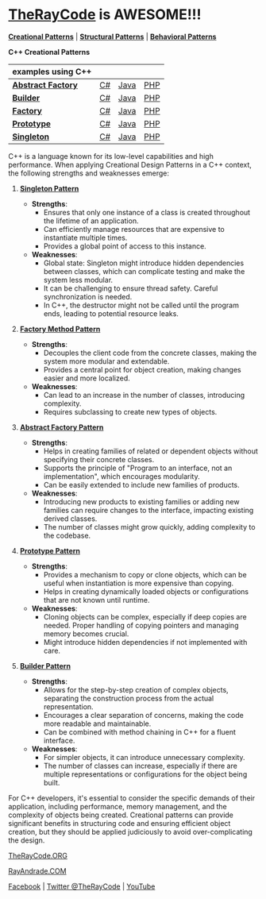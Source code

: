 # [TheRayCode](../../README.md) is AWESOME!!!

**[Creational Patterns](./README.md)** | **[Structural Patterns](../Structural/README.md)** | **[Behavioral Patterns](../Behavioral/README.md)**

**C++ Creational Patterns**

| examples using C++ | | | |
|----|---|---|---|
|**[Abstract Factory](./AbstractFactory/README.md)**  | [C#](../../Csharp/Creational/AbstractFactory/README.md) | [Java](../../Java/Creational/AbstractFactory/README.md) | [PHP](../../PHP/Creational/AbstractFactory/README.md) |
|**[Builder](./Builder/README.md)**  | [C#](../../Csharp/Creational/Builder/README.md) | [Java](../../Java/Creational/Builder/README.md) | [PHP](../../PHP/Creational/Builder/README.md) |
|**[Factory](./Factory/README.md)**  | [C#](../../Csharp/Creational/Factory/README.md) | [Java](../../Java/Creational/Factory/README.md) | [PHP](../../PHP/Creational/Factory/README.md) |
|**[Prototype](./Prototype/README.md)**  | [C#](../../Csharp/Creational/Prototype/README.md) | [Java](../../Java/Creational/Prototype/README.md) | [PHP](../../PHP/Creational/Prototype/README.md) |
|**[Singleton](./Singleton/README.md)**  | [C#](../../Csharp/Creational/Singleton/README.md) | [Java](../../Java/Creational/Singleton/README.md) | [PHP](../../PHP/Creational/Singleton/README.md) |

C++ is a language known for its low-level capabilities and high performance. When applying Creational Design Patterns in a C++ context, the following strengths and weaknesses emerge:

1. **[Singleton Pattern](Singleton/README.md)**
   - **Strengths**:
     - Ensures that only one instance of a class is created throughout the lifetime of an application.
     - Can efficiently manage resources that are expensive to instantiate multiple times.
     - Provides a global point of access to this instance.
   - **Weaknesses**:
     - Global state: Singleton might introduce hidden dependencies between classes, which can complicate testing and make the system less modular.
     - It can be challenging to ensure thread safety. Careful synchronization is needed.
     - In C++, the destructor might not be called until the program ends, leading to potential resource leaks.

2. **[Factory Method Pattern](Factory/README.md)**
   - **Strengths**:
     - Decouples the client code from the concrete classes, making the system more modular and extendable.
     - Provides a central point for object creation, making changes easier and more localized.
   - **Weaknesses**:
     - Can lead to an increase in the number of classes, introducing complexity.
     - Requires subclassing to create new types of objects.

3. **[Abstract Factory Pattern](AbstractFactory/README.md)**
   - **Strengths**:
     - Helps in creating families of related or dependent objects without specifying their concrete classes.
     - Supports the principle of "Program to an interface, not an implementation", which encourages modularity.
     - Can be easily extended to include new families of products.
   - **Weaknesses**:
     - Introducing new products to existing families or adding new families can require changes to the interface, impacting existing derived classes.
     - The number of classes might grow quickly, adding complexity to the codebase.

4. **[Prototype Pattern](Prototype/README.md)**
   - **Strengths**:
     - Provides a mechanism to copy or clone objects, which can be useful when instantiation is more expensive than copying.
     - Helps in creating dynamically loaded objects or configurations that are not known until runtime.
   - **Weaknesses**:
     - Cloning objects can be complex, especially if deep copies are needed. Proper handling of copying pointers and managing memory becomes crucial.
     - Might introduce hidden dependencies if not implemented with care.

5. **[Builder Pattern](Builder/README.md)**
   - **Strengths**:
     - Allows for the step-by-step creation of complex objects, separating the construction process from the actual representation.
     - Encourages a clear separation of concerns, making the code more readable and maintainable.
     - Can be combined with method chaining in C++ for a fluent interface.
   - **Weaknesses**:
     - For simpler objects, it can introduce unnecessary complexity.
     - The number of classes can increase, especially if there are multiple representations or configurations for the object being built.

For C++ developers, it's essential to consider the specific demands of their application, including performance, memory management, and the complexity of objects being created. Creational patterns can provide significant benefits in structuring code and ensuring efficient object creation, but they should be applied judiciously to avoid over-complicating the design.

[TheRayCode.ORG](https://www.TheRayCode.org)

[RayAndrade.COM](https://www.RayAndrade.com)

[Facebook](https://www.facebook.com/TheRayCode/) | [Twitter @TheRayCode](https://www.twitter.com/TheRayCode/) | [YouTube](https://www.youtube.com/TheRayCode/)
